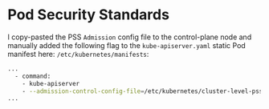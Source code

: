 # Pod Security Standards

I copy-pasted the PSS `Admission` config file to the control-plane node and manually added the following flag to the `kube-apiserver.yaml` static Pod manifest here: `/etc/kubernetes/manifests`:

```bash
...
  - command:
    - kube-apiserver
    - --admission-control-config-file=/etc/kubernetes/cluster-level-pss.yaml
...
```
